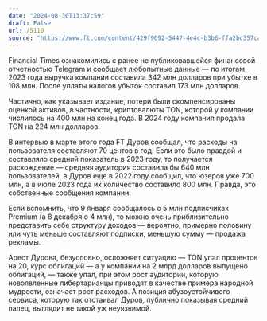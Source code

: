```yaml
---
date: "2024-08-30T13:37:59"
draft: False
url: /5110
source: "https://www.ft.com/content/429f9092-5447-4e4c-b3b6-ffa2bc357ca4"
---
```


Financial Times ознакомились с ранее не публиковавшейся финансовой отчетностью Telegram и сообщает любопытные данные — по итогам 2023 года выручка компании составила 342 млн долларов при убытке в 108 млн. После уплаты налогов убыток составил 173 млн долларов.

Частично, как указывает издание, потери были скомпенсированы оценкой активов, в частности, криптовалюты TON, которой у компании числилось на 400 млн на конец года. В 2024 году компания продала TON на 224 млн долларов.

В интервью в марте этого года FT Дуров сообщал, что расходы на пользователя составляют 70 центов в год. Если это было правдой и составляло средний показатель в 2023 году, то получается расхождение — средняя аудитория составила бы 640 млн пользователей, а Дуров еще в 2022 году сообщил, что юзеров уже 700 млн, а в июле 2023 года их количество составило 800 млн. Правда, это собственные сообщения компании.

Если вспомнить, что 9 января сообщалось о 5 млн подписчиках Premium (а 8 декабря о 4 млн), то можно очень приблизительно представить себе структуру доходов — вероятно, примерно половину или чуть меньше составляют подписки, меньшую сумму — продажа рекламы. 

Арест Дурова, безусловно, осложняет ситуацию — TON упал процентов на 20, курс облигаций — а у компании на 2 млрд долларов выпущено облигаций, — также упал, при этом рост аудитории, которую новоявленные либертарианцы приводят в качестве примера народной мудрости, означает рост расходов. А позиция абузоустойчивого сервиса, которую так отстаивал Дуров, публично показывая средний палец, выглядит не такой уж неуязвимой.
